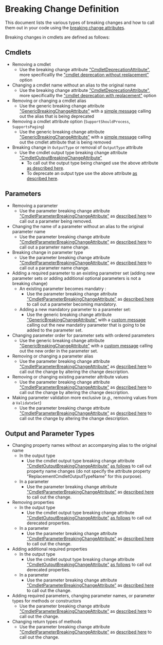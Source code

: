 # Breaking Change Definition

This document lists the various types of breaking changes and how to call them out in your code using the [breaking change attributes](./breaking-changes-attribute-help.md).

Breaking changes in cmdlets are defined as follows:

## Cmdlets
- Removing a cmdlet
  - Use the breaking change attribute ["CmdletDeprecationAttribute"](./breaking-changes-attribute-help.md##cmdletdeprecationattribute), more specificallly the ["cmdlet deprecation without replacement"](./breaking-changes-attribute-help.md####when-there-is-no-replacement-cmdlet) option
- Changing a cmdlet name without an alias to the original name
  - Use the breaking change attribute ["CmdletDeprecationAttribute"](./breaking-changes-attribute-help.md##cmdletdeprecationattribute), more specificallly the ["cmdlet deprecation with replacement"](./breaking-changes-attribute-help.md####when-there-is-a-replacement-cmdlet) option
- Removing or changing a cmdlet alias
  - Use the generic breaking change attribute ["GenericBreakingChangeAttribute"](./breaking-changes-attribute-help.md###genericbreakingchangeattribute) with a [simple message](./breaking-changes-attribute-help.md####with-a-simple-message) calling out the alias that is being deprecated
- Removing a cmdlet attribute option (`SupportShouldProcess`, `SupportsPaging`)
  - Use the generic breaking change attribute ["GenericBreakingChangeAttribute"](./breaking-changes-attribute-help.md###genericbreakingchangeattribute) with a [simple message](./breaking-changes-attribute-help.md####with-a-simple-message) calling out the cmdlet attribute that is being removed
- Breaking change in `OutputType` or removal of `OutputType` attribute
  - Use the cmdlet output type breaking change attribute ["CmdletOutputBreakingChangeAttribute"](./breaking-changes-attribute-help.md##cmdletoutputbreakingchangeattribute)
    - To call out the output type being changed use the above attribute [as described here](./breaking-changes-attribute-help.md####the-output-return-type-is-changing).
    - To deprecate an output type use the above attribute [as described here](./breaking-changes-attribute-help.md####the-output-return-type-is-being-dropped).

## Parameters
- Removing a parameter
  - Use the parameter breaking change attribute ["CmdletParameterBreakingChangeAttribute"](./breaking-changes-attribute-help.md##cmdletparameterbreakingchangeattribute) as [described here](./breaking-changes-attribute-help.md####a-parameter-is-being-deprecated) to call out a parameter being removed.
- Changing the name of a parameter without an alias to the original parameter name
  - Use the parameter breaking change attribute ["CmdletParameterBreakingChangeAttribute"](./breaking-changes-attribute-help.md##cmdletparameterbreakingchangeattribute) as [described here](./breaking-changes-attribute-help.md####a-parameter-is-being-replaced) to call out a parameter name change.
- Breaking change in parameter type
  - Use the parameter breaking change attribute ["CmdletParameterBreakingChangeAttribute"](./breaking-changes-attribute-help.md##cmdletparameterbreakingchangeattribute) as [described here](./breaking-changes-attribute-help.md####a-parameter-is-changing-its-type) to call out a parameter name change.
- Adding a required parameter to an existing parametrer set (adding new parameter sets or adding additional optional parameters is not a breaking change)
  - An existing parameter becomes mandatry :
    - Use the parameter breaking change attribute ["CmdletParameterBreakingChangeAttribute"](./breaking-changes-attribute-help.md##cmdletparameterbreakingchangeattribute) as [described here](./breaking-changes-attribute-help.md####a-parameter-is-becoming-mandatory) to call out a parameter becoming mandatory.
  - Adding a new mandatory parameter to a parameter set:
      - Use the generic breaking change attribute ["GenericBreakingChangeAttribute"](./breaking-changes-attribute-help.md###genericbreakingchangeattribute) with a [custom message](./breaking-changes-attribute-help.md####with-a-simple-message) calling out the new mandatiry parameter that is going to be added to the parameter set.
- Changing parameter order for parameter sets with ordered parameters
    - Use the generic breaking change attribute ["GenericBreakingChangeAttribute"](./breaking-changes-attribute-help.md###genericbreakingchangeattribute) with a [custom message](./breaking-changes-attribute-help.md####with-a-simple-message) calling out the new order in the parameter set.
- Removing or changing a parameter alias
  - Use the parameter breaking change attribute ["CmdletParameterBreakingChangeAttribute"](./breaking-changes-attribute-help.md##cmdletparameterbreakingchangeattribute) as [described here](./breaking-changes-attribute-help.md####generic-change-in-a-parameter) to call out the change by altering the change description.
- Removing or changing existing parameter attribute values
  - Use the parameter breaking change attribute ["CmdletParameterBreakingChangeAttribute"](./breaking-changes-attribute-help.md##cmdletparameterbreakingchangeattribute) as [described here](./breaking-changes-attribute-help.md####generic-change-in-a-parameter) to call out the change by altering the change description.
- Making parameter validation more exclusive (_e.g.,_ removing values from a `ValidateSet`)
  - Use the parameter breaking change attribute ["CmdletParameterBreakingChangeAttribute"](./breaking-changes-attribute-help.md##cmdletparameterbreakingchangeattribute) as [described here](./breaking-changes-attribute-help.md####generic-change-in-a-parameter) to call out the change by altering the change description.

## Output and Parameter Types
- Changing property names without an accompanying alias to the original name
  - In the output type
    - Use the cmdlet output type breaking change attribute ["CmdletOutputBreakingChangeAttribute"](./breaking-changes-attribute-help.md##cmdletoutputbreakingchangeattribute) [as follows](./breaking-changes-attribute-help.md####a-mixed-example) to call out property name changes (do not specify the attribute property "ReplacementCmdletOutputTypeName" for this purpose).
  - In a parameter
    - Use the parameter breaking change attribute ["CmdletParameterBreakingChangeAttribute"](./breaking-changes-attribute-help.md##cmdletparameterbreakingchangeattribute) as [described here](./breaking-changes-attribute-help.md####generic-change-in-a-parameter) to call out the change.
- Removing properties
  - In the output type
      - Use the cmdlet output type breaking change attribute ["CmdletOutputBreakingChangeAttribute"](./breaking-changes-attribute-help.md##cmdletoutputbreakingchangeattribute) [as follows](./breaking-changes-attribute-help.md####a-few-properties-in-the-output-type-are-being-deprecated) to call out derecated properties. 
  - In a parameter
      - Use the parameter breaking change attribute ["CmdletParameterBreakingChangeAttribute"](./breaking-changes-attribute-help.md##cmdletparameterbreakingchangeattribute) as [described here](./breaking-changes-attribute-help.md####generic-change-in-a-parameter) to call out the change.
- Adding additional required properties
  - In the output type
      - Use the cmdlet output type breaking change attribute ["CmdletOutputBreakingChangeAttribute"](./breaking-changes-attribute-help.md##cmdletoutputbreakingchangeattribute) [as follows](./breaking-changes-attribute-help.md####a-few-new-properties-are-bing-added-to-the-output-type) to call out derecated properties. 
  - In a parameter
      - Use the parameter breaking change attribute ["CmdletParameterBreakingChangeAttribute"](./breaking-changes-attribute-help.md##cmdletparameterbreakingchangeattribute) as [described here](./breaking-changes-attribute-help.md####generic-change-in-a-parameter) to call out the change.
- Adding required parameters, changing parameter names, or parameter types for methods or constructors
    - Use the parameter breaking change attribute ["CmdletParameterBreakingChangeAttribute"](./breaking-changes-attribute-help.md##cmdletparameterbreakingchangeattribute) as [described here](./breaking-changes-attribute-help.md####generic-change-in-a-parameter) to call out the change.
- Changing return types of methods
    - Use the parameter breaking change attribute ["CmdletParameterBreakingChangeAttribute"](./breaking-changes-attribute-help.md##cmdletparameterbreakingchangeattribute) as [described here](./breaking-changes-attribute-help.md####generic-change-in-a-parameter) to call out the change.
